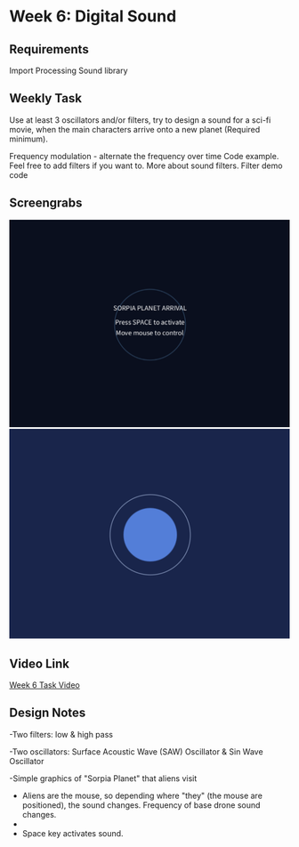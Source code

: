 <h1>Week 6: Digital Sound</h1>

<h2>Requirements</h2>
Import Processing Sound library

<h2>Weekly Task</h2>

Use at least 3 oscillators and/or filters, try to design a sound for a sci-fi movie, when the main characters arrive onto a new planet (Required minimum).

Frequency modulation - alternate the frequency over time Code example.
Feel free to add filters if you want to. More about sound filters. Filter demo code

<h2>Screengrabs</h2>
<img src="Week 6 Digital Sound 1.png" alt="Week 6 Task Screengrab 1">

<img src="Week 6 Digital Sound 2.png" alt="Week 6 Task Screengrab 2">

<h2>Video Link</h2>
<a href="https://drive.google.com/file/d/1C0UUPLdvRpHU6YzzhloUV0OJhwj0MuxP/view?usp=drive_link">Week 6 Task Video</a>
<h2>Design Notes</h2>
-Two filters: low & high pass

-Two oscillators: Surface Acoustic Wave (SAW) Oscillator & Sin Wave Oscillator 

-Simple graphics of "Sorpia Planet" that aliens visit

- Aliens are the mouse, so depending where "they" (the mouse are positioned), the sound changes. Frequency of base drone sound changes.
- 
- Space key activates sound. 
